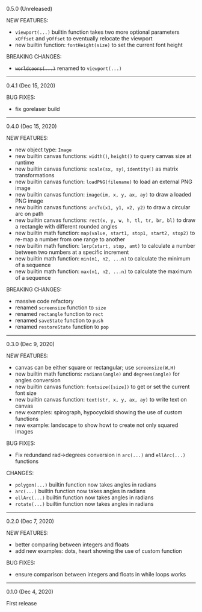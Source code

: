 0.5.0 (Unreleased)

NEW FEATURES:

- `viewport(...)` builtin function takes two more optional parameters `xOffset` and `yOffset` to eventually relocate the viewport
- new builtin function: `fontHeight(size)` to set the current font height

BREAKING CHANGES:

- ~~`worldcoors(...)`~~ renamed to `viewport(...)`

---

0.4.1 (Dec 15, 2020)

BUG FIXES:

- fix gorelaser build

---

0.4.0 (Dec 15, 2020)

NEW FEATURES:

- new object type: `Image`
- new builtin canvas functions: `width()`, `height()` to query canvas size at runtime
- new builtin canvas functions: `scale(sx, sy)`, `identity()` as matrix transformations
- new builtin canvas function: `loadPNG(filename)` to load an external PNG image
- new builtin canvas function: `image(im, x, y, ax, ay)` to draw a loaded PNG image
- new builtin canvas functions: `arcTo(x1, y1, x2, y2)` to draw a circular arc on path
- new builtin canvas functions: `rect(x, y, w, h, tl, tr, br, bl)` to draw a rectangle with different rounded angles
- new builtin math function: `map(value, start1, stop1, start2, stop2)` to re-map a number from one range to another
- new builtin math function: `lerp(start, stop, amt)` to calculate a number between two numbers at a specific increment
- new builtin math function: `min(n1, n2, ...n)` to calculate the minimum of a sequence
- new builtin math function: `max(n1, n2, ...n)` to calculate the maximum of a sequence


BREAKING CHANGES:

- massive code refactory
- renamed `screensize` function to `size`
- renamed `rectangle` function to `rect`
- renamed `saveState` function to `push`
- renamed `restoreState` function to `pop`

---

0.3.0 (Dec 9, 2020)

NEW FEATURES:

- canvas can be either square or rectangular; use `screensize(W,H)`
- new builtin math functions: `radians(angle)` and `degrees(angle)` for angles conversion
- new builtin canvas function: `fontsize([size])` to get or set the current font size
- new builtin canvas function: `text(str, x, y, ax, ay)` to write text on canvas
- new examples: spirograph, hypocycloid showing the use of custom functions
- new example: landscape to show howt to create not only squared images

BUG FIXES:

- Fix redundand rad->degrees conversion in `arc(...)` and `ellArc(...)` functions

CHANGES:

- `polygon(...)` builtin function now takes angles in radians
- `arc(...)` builtin function now takes angles in radians
- `ellArc(...)` builtin function now takes angles in radians
- `rotate(...)` builtin function now takes angles in radians

---

0.2.0 (Dec 7, 2020)

NEW FEATURES:

- better comparing between integers and floats 
- add new examples: dots, heart showing the use of custom function

BUG FIXES:

- ensure comparison between integers and floats in while loops works

---

0.1.0 (Dec 4, 2020)

First release